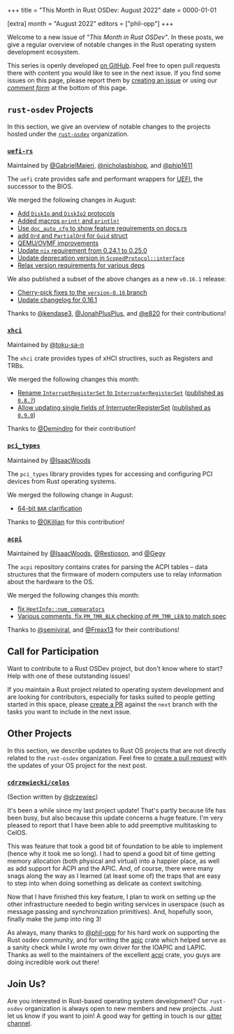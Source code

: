 +++
title = "This Month in Rust OSDev: August 2022"
date = 0000-01-01

[extra]
month = "August 2022"
editors = ["phil-opp"]
+++

Welcome to a new issue of _"This Month in Rust OSDev"_. In these posts, we give a regular overview of notable changes in the Rust operating system development ecosystem.

<!-- more -->

This series is openly developed [on GitHub](https://github.com/rust-osdev/homepage/). Feel free to open pull requests there with content you would like to see in the next issue. If you find some issues on this page, please report them by [creating an issue](https://github.com/rust-osdev/homepage/issues/new) or using our [_comment form_](#comment-form) at the bottom of this page.

<!--
    This is a draft for the upcoming "This Month in Rust OSDev (August 2022)" post.
    Feel free to create pull requests against the `next` branch to add your
    content here.
    Please take a look at the past posts on https://rust-osdev.com/ to see the
    general structure of these posts.
-->

## `rust-osdev` Projects

In this section, we give an overview of notable changes to the projects hosted under the [`rust-osdev`] organization.

[`rust-osdev`]: https://github.com/rust-osdev/about

<!--
    Please use the following template:

    ### [`repo_name`](https://github.com/rust-osdev/repo_name)
    <span class="maintainers">Maintained by [@maintainer_1](https://github.com/maintainer_1)</span>

    The `repo_name` crate ...<<short introduction>>...

    We merged the following changes this month:
    <<changelog, either in list or text form>>
-->

### [`uefi-rs`](https://github.com/rust-osdev/uefi-rs)

<span class="maintainers">Maintained by [@GabrielMajeri](https://github.com/GabrielMajeri), [@nicholasbishop](https://github.com/nicholasbishop), and [@phip1611](https://github.com/phip1611)</span>

The `uefi` crate provides safe and performant wrappers for [UEFI](https://en.wikipedia.org/wiki/Unified_Extensible_Firmware_Interface), the successor to the BIOS.

We merged the following changes in August:

- [Add `DiskIo` and `DiskIo2` protocols](https://github.com/rust-osdev/uefi-rs/pull/467)
- [Added macros `print!` and `println!`](https://github.com/rust-osdev/uefi-rs/pull/430)
- [Use `doc_auto_cfg` to show feature requirements on docs.rs](https://github.com/rust-osdev/uefi-rs/pull/487)
- [add `Ord` and `PartialOrd` for `Guid` struct](https://github.com/rust-osdev/uefi-rs/pull/493)
- [QEMU/OVMF improvements](https://github.com/rust-osdev/uefi-rs/pull/474)
- [Update `nix` requirement from 0.24.1 to 0.25.0](https://github.com/rust-osdev/uefi-rs/pull/480)
- [Update deprecation version in `ScopedProtocol::interface`](https://github.com/rust-osdev/uefi-rs/pull/485)
- [Relax version requirements for various deps](https://github.com/rust-osdev/uefi-rs/pull/482)

We also published a subset of the above changes as a new `v0.16.1` release:

- [Cherry-pick fixes to the `version-0.16` branch](https://github.com/rust-osdev/uefi-rs/pull/490)
- [Update changelog for 0.16.1](https://github.com/rust-osdev/uefi-rs/pull/492)

Thanks to [@kendase3](https://github.com/kendase3), [@JonahPlusPlus](https://github.com/JonahPlusPlus), and [@e820](https://github.com/e820) for their contributions!

### [`xhci`](https://github.com/rust-osdev/xhci)

<span class="maintainers">Maintained by [@toku-sa-n](https://github.com/toku-sa-n)</span>

The `xhci` crate provides types of xHCI structires, such as Registers and TRBs.

We merged the following changes this month:

- [Rename `InterruptRegisterSet` to `InterrupterRegisterSet`](https://github.com/rust-osdev/xhci/pull/143) <span class="gray">([published as `0.8.7`](https://github.com/rust-osdev/xhci/pull/144))</span>
- [Allow updating single fields of InterrupterRegisterSet](https://github.com/rust-osdev/xhci/pull/142) <span class="gray">([published as `0.9.0`](https://github.com/rust-osdev/xhci/pull/145))</span>

Thanks to [@Demindiro](https://github.com/Demindiro) for their contribution!


### [`pci_types`](https://github.com/rust-osdev/pci_types)

<span class="maintainers">Maintained by [@IsaacWoods](https://github.com/IsaacWoods)</span>


The `pci_types` library provides types for accessing and configuring PCI devices from Rust operating systems.

We merged the following change in August:

- [64-bit `BAR` clarification](https://github.com/rust-osdev/pci_types/pull/6)

Thanks to [@0Killian](https://github.com/0Killian) for this contribution!


### [`acpi`](https://github.com/rust-osdev/acpi)

<span class="maintainers">Maintained by [@IsaacWoods](https://github.com/IsaacWoods), [@Restioson](https://github.com/Restioson), and [@Gegy](https://github.com/Gegy)</span>

The `acpi` repository contains crates for parsing the ACPI tables – data structures that the firmware of modern computers use to relay information about the hardware to the OS.

We merged the following changes this month:


- [fix `HpetInfo::num_comparators`](https://github.com/rust-osdev/acpi/pull/121)
- [Various comments, fix `PM_TMR_BLK` checking of `PM_TMR_LEN` to match spec](https://github.com/rust-osdev/acpi/pull/123)

Thanks to [@semiviral](https://github.com/semiviral), and [@Freax13](https://github.com/Freax13) for their contributions!


## Call for Participation

Want to contribute to a Rust OSDev project, but don't know where to start? Help with one of these outstanding issues!

<!--
    Please use the following template for adding items:
    - [(`repo_name`) Issue Description](https://example.com/link-to-issue)
-->

If you maintain a Rust project related to operating system development and are looking for contributors, especially for tasks suited to people getting started in this space, please [create a PR](https://github.com/rust-osdev/homepage/pulls) against the `next` branch with the tasks you want to include in the next issue.

## Other Projects

In this section, we describe updates to Rust OS projects that are not directly related to the `rust-osdev` organization. Feel free to [create a pull request](https://github.com/rust-osdev/homepage/pulls) with the updates of your OS project for the next post.

### [`cdrzewiecki/celos`](https://gitlab.com/cdrzewiecki/celos)
<span class="maintainers">(Section written by [@drzewiec](https://github.com/drzewiec))</span>

It's been a while since my last project update! That's partly because life has been busy, but also because this update concerns a huge feature. I'm very pleased to report that I have been able to add preemptive multitasking to CelOS.

This was feature that took a good bit of foundation to be able to implement (hence why it took me so long). I had to spend a good bit of time getting memory allocation (both physical and virtual) into a happier place, as well as add support for ACPI and the APIC. And, of course, there were many snags along the way as I learned (at least some of) the traps that are easy to step into when doing something as delicate as context switching.

Now that I have finished this key feature, I plan to work on setting up the other infrastructure needed to begin writing services in userspace (such as message passing and synchronization primitives). And, hopefully soon, finally make the jump into ring 3!

As always, many thanks to [@phil-opp](https://github.com/phil-opp) for his hard work on supporting the Rust osdev community, and for writing the [apic](https://github.com/rust-osdev/apic) crate which helped serve as a sanity check while I wrote my own driver for the IOAPIC and LAPIC. Thanks as well to the maintainers of the excellent [acpi](https://github.com/rust-osdev/acpi) crate, you guys are doing incredible work out there!

<!--
    Please use the following template:

    ### [`owner_name/repo_name`](https://github.com/rust-osdev/owner_name/repo_name)
    <span class="maintainers">(Section written by [@your_github_name](https://github.com/your_github_name))</span>

    ...<<your project updates>>...
-->


## Join Us?

Are you interested in Rust-based operating system development? Our `rust-osdev` organization is always open to new members and new projects. Just let us know if you want to join! A good way for getting in touch is our [gitter channel](https://gitter.im/rust-osdev/Lobby).



<!--
TODO: Update publication date
-->
